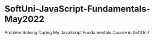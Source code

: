 # SoftUni-JavaScript-Fundamentals-May2022
Problem Solving During My JavaScript Fundamentals Course in SoftUni!
